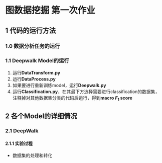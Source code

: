 # 图数据挖掘 第一次作业

## 1 代码的运行方法

### 1.0 数据分析任务的运行


### 1.1 Deepwalk Model的运行

1. 运行**DataTransform.py**
2. 运行**DataProcess.py**
3. 如果要进行重新训练model，运行**Deepwalk.py**
4. 运行**Classification.py**，在其最下方选择需要进行classification的数据集，注释掉对其他数据集分类的代码后运行，得到**macro $F_1$ score**

## 2 各个Model的详细情况

### 2.1 DeepWalk

#### 2.1.1 实验过程

- 数据集的处理和转化